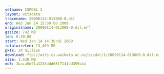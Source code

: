 ```yaml
---
setname: ISPDSL I
layout: witsdata
tracename: 20090114-013000-0.dsl
end: Wed Jan 14 15:00:00 2009
originalname: 20090114-013000-0.dsl.erf
gzsize: 742 MB
len: 0:30:00
start: Wed Jan 14 14:30:01 2009
totalwirelen: 13,409 MB
pkts: 24 million
download: ftp://wits.cs.waikato.ac.nz/ispdsl/1/20090114-013000-0.dsl.erf.gz
size: 1,838 MB
md5: 1baca5d91a1233ddd68f7141dd390cb4
---
```

